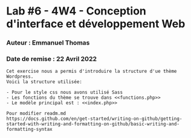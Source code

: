 # Lab #6 - 4W4 - Conception d'interface et développement Web
### Auteur : Emmanuel Thomas
### Date de remise : 22 Avril 2022

```
Cet exercise nous a permis d'introduire la structure d'ue thème Wordpress.
Voici la structure utilisée:

- Pour le style css nous avons utilisé Sass
- Les fonctions du thème se trouve dans <<functions.php>>
- Le modèle principal est : <<index.php>>

Pour modifier readm.md
https://docs.github.com/en/get-started/writing-on-github/getting-started-with-writing-and-formatting-on-github/basic-writing-and-formatting-syntax

